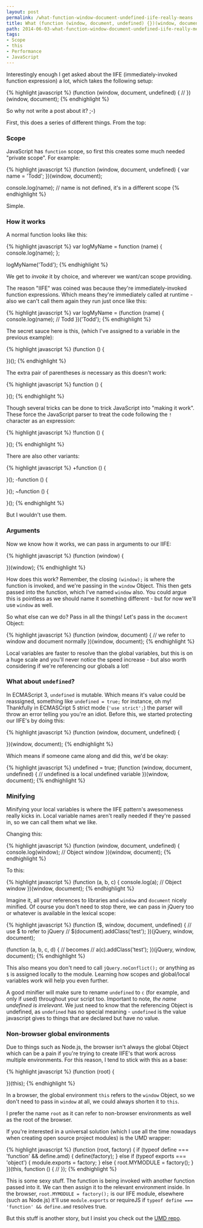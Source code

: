 ```yaml
---
layout: post
permalink: /what-function-window-document-undefined-iife-really-means
title: What (function (window, document, undefined) {})(window, document); really means
path: 2014-06-03-what-function-window-document-undefined-iife-really-means.md
tags:
- Scope
- this
- Performance
- JavaScript
---
```


Interestingly enough I get asked about the IIFE (immediately-invoked function expression) a lot, which takes the following setup:

{% highlight javascript %}
(function (window, document, undefined) {
  // 
})(window, document);
{% endhighlight %}

So why not write a post about it? ;-)

First, this does a series of different things. From the top:

### Scope

JavaScript has `function` scope, so first this creates some much needed "private scope". For example:

{% highlight javascript %}
(function (window, document, undefined) {
  var name = 'Todd';
})(window, document);

console.log(name); // name is not defined, it's in a different scope
{% endhighlight %}

Simple.

### How it works

A normal function looks like this:

{% highlight javascript %}
var logMyName = function (name) {
  console.log(name);
};

logMyName('Todd');
{% endhighlight %}

We get to _invoke_ it by choice, and wherever we want/can scope providing.

The reason "IIFE" was coined was because they're immediately-invoked function expressions. Which means they're immediately called at runtime - also we can't call them again they run just once like this:

{% highlight javascript %}
var logMyName = (function (name) {
  console.log(name); // Todd
})('Todd');
{% endhighlight %}

The secret sauce here is this, (which I've assigned to a variable in the previous example):

{% highlight javascript %}
(function () {
  
})();
{% endhighlight %}

The extra pair of parentheses _is_ necessary as this doesn't work:

{% highlight javascript %}
function () {
  
}();
{% endhighlight %}

Though several tricks can be done to trick JavaScript into "making it work". These force the JavaScript parser to treat the code following the `!` character as an expression:

{% highlight javascript %}
!function () {
  
}();
{% endhighlight %}

There are also other variants:

{% highlight javascript %}
+function () {
  
}();
-function () {
  
}();
~function () {
  
}();
{% endhighlight %}

But I wouldn't use them.

### Arguments

Now we know how it works, we can pass in arguments to our IIFE:

{% highlight javascript %}
(function (window) {
  
})(window);
{% endhighlight %}

How does this work? Remember, the closing `(window);` is where the function is invoked, and we're passing in the `window` Object. This then gets passed into the function, which I've named `window` also. You could argue this is pointless as we should name it something different - but for now we'll use `window` as well.

So what else can we do? Pass in all the things! Let's pass in the `document` Object:

{% highlight javascript %}
(function (window, document) {
  // we refer to window and document normally
})(window, document);
{% endhighlight %}

Local variables are faster to resolve than the global variables, but this is on a huge scale and you'll never notice the speed increase - but also worth considering if we're referencing our globals a lot!

### What about `undefined`?

In ECMAScript 3, `undefined` is mutable. Which means it's value could be reassigned, something like `undefined = true;` for instance, oh my! Thankfully in ECMASCript 5 strict mode (`'use strict';`) the parser will throw an error telling you you're an idiot. Before this, we started protecting our IIFE's by doing this:

{% highlight javascript %}
(function (window, document, undefined) {

})(window, document);
{% endhighlight %}

Which means if someone came along and did this, we'd be okay:

{% highlight javascript %}
undefined = true;
(function (window, document, undefined) {
  // undefined is a local undefined variable
})(window, document);
{% endhighlight %}

### Minifying

Minifying your local variables is where the IIFE pattern's awesomeness really kicks in. Local variable names aren't really needed if they're passed in, so we can call them what we like.

Changing this:

{% highlight javascript %}
(function (window, document, undefined) {
  console.log(window); // Object window
})(window, document);
{% endhighlight %}

To this:

{% highlight javascript %}
(function (a, b, c) {
  console.log(a); // Object window
})(window, document);
{% endhighlight %}

Imagine it, all your references to libraries and `window` and `document` nicely minified. Of course you don't need to stop there, we can pass in jQuery too or whatever is available in the lexical scope:

{% highlight javascript %}
(function ($, window, document, undefined) {
  // use $ to refer to jQuery
  // $(document).addClass('test');
})(jQuery, window, document);

(function (a, b, c, d) {
  // becomes
  // a(c).addClass('test');
})(jQuery, window, document);
{% endhighlight %}

This also means you don't need to call `jQuery.noConflict();` or anything as `$` is assigned locally to the module. Learning how scopes and global/local variables work will help you even further.

A good minifier will make sure to rename `undefined` to `c` (for example, and only if used) throughout your script too. Important to note, _the name undefined is irrelevant_. We just need to know that the referencing Object is undefined, as `undefined` has no special meaning - `undefined` is the value javascript gives to things that are declared but have no value.

### Non-browser global environments

Due to things such as Node.js, the browser isn't always the global Object which can be a pain if you're trying to create IIFE's that work across multiple environments. For this reason, I tend to stick with this as a base:

{% highlight javascript %}
(function (root) {

})(this);
{% endhighlight %}

In a browser, the global environment `this` refers to the `window` Object, so we don't need to pass in `window` at all, we could always shorten it to `this`.

I prefer the name `root` as it can refer to non-browser environments as well as the root of the browser.

If you're interested in a universal solution (which I use all the time nowadays when creating open source project modules) is the UMD wrapper:

{% highlight javascript %}
(function (root, factory) {
  if (typeof define === 'function' && define.amd) {
    define(factory);
  } else if (typeof exports === 'object') {
    module.exports = factory;
  } else {
    root.MYMODULE = factory();
  }
})(this, function () {
  // 
});
{% endhighlight %}

This is some sexy stuff. The function is being invoked with another function passed into it. We can then assign it to the relevant environment inside. In the browser, `root.MYMODULE = factory();` is our IIFE module, elsewhere (such as Node.js) it'll use `module.exports` or requireJS if `typeof define === 'function' && define.amd` resolves true.

But this stuff is another story, but I insist you check out the [UMD repo](https://github.com/umdjs/umd).
